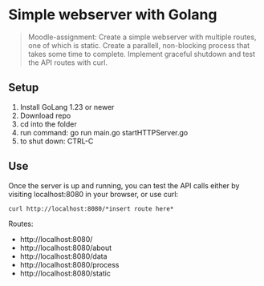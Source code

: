 # Simple webserver with Golang

> Moodle-assignment: Create a simple webserver with multiple routes, one of which is static.
> Create a parallell, non-blocking process that takes some time to complete.
> Implement graceful shutdown and test the API routes with curl.

## Setup

1. Install GoLang 1.23 or newer
2. Download repo
3. cd into the folder
4. run command: go run main.go startHTTPServer.go
5. to shut down: CTRL-C

## Use

Once the server is up and running, you can test the API calls either by visiting localhost:8080 in your browser, or use curl:

`curl http://localhost:8080/*insert route here*`

Routes:

- http://localhost:8080/
- http://localhost:8080/about
- http://localhost:8080/data
- http://localhost:8080/process
- http://localhost:8080/static
